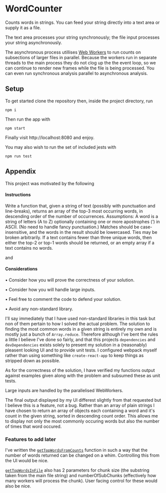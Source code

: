 # WordCounter

Counts words in strings. 
You can feed your string directly into a text area or supply it as a file. 

The text area processes your string synchronously; the file input processes your string asynchronously.

The asynchronous process utillises [Web Workers](https://developer.mozilla.org/en-US/docs/Web/API/Web_Workers_API) to run counts on subsections of larger files in parallel. Because the workers run in separate threads to the main process they do not clog up the the event loop, so we can continue to render new frames while the file is being processed. You can even run synchronous analysis parallel to asynchronous analysis.

## Setup

To get started clone the repository then, inside the project directory, run 
```
npm i
```
Then run the app with
```
npm start
```
Finally visit http://localhost:8080 and enjoy.

You may also wish to run the set of included jests with 
```
npm run test
```

## Appendix

This project was motivated by the following

#### Instructions
Write a function that, given a string of text (possibly with punctuation and
line-breaks), returns an array of the top-3 most occurring words, in descending
order of the number of occurrences.
Assumptions: A word is a string of letters (A to Z) optionally containing one or
more apostrophes (’) in ASCII. (No need to handle fancy punctuation.) Matches
should be case-insensitive, and the words in the result should be lowercased.
Ties may be broken arbitrarily. If a text contains fewer than three unique words,
then either the top-2 or top-1 words should be returned, or an empty array if a
text contains no words.

and

#### Considerations

• Consider how you will prove the correctness of your solution.

• Consider how you will handle large inputs.

• Feel free to comment the code to defend your solution.

• Avoid any non-standard library.

I'll say immediately that I have used non-standard libraries in this task but non of them pertain to how I solved the actual problem. The solution to finding the most common words in a given string is entirely my own and is mostly just a bunch of `Array.reduce`. Therefore although I've bent the rules a little I believe I've done so fairly, and that this projects `dependencies` and `devDependencies` exists solely to present my solution in a (reasonably) pleasent looking UI and to provide unit tests. I configured webpack myself rather than using something like `create-react-app` to keep things as stripped down as possible.

As for the correctness of the solution, I have verified my functions output against examples given along with the problem and subsumed these as unit tests.

Large inputs are handled by the parallelised WebWorkers.

The final output displayed by my UI differest slightly from that requested but I believe this is a feature, not a bug. Rather than an array of plain strings I have chosen to return an array of objects each containing a word and it's count in the given string, sorted in descending count order. This allows me to display not only the most commonly occuring words but also the number of times that word occured.

### Features to add later

I've written the [`getTopWordsFromCounts`](https://github.com/Si3rr4wow/WordCounter/blob/master/src/Utils/get-top-words-from-counts.js) function in such a way that the number of words returned can be changed on a whim. Controlling this from the UI would be nice. 

[`getTopWordsInFile`](https://github.com/Si3rr4wow/WordCounter/blob/master/src/Utils/get-top-words-in-file.js) also has 2 parameters for chunk size (the substring taken from the main file string) and numberOfSubChunks (effectively how many workers will process the chunk). User facing control for these would also be nice.
